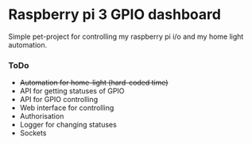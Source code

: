 # Raspberry pi 3 GPIO dashboard

Simple pet-project for controlling my raspberry pi i/o and my home light automation.

### ToDo
- ~~Automation for home-light (hard-coded time)~~
- API for getting statuses of GPIO
- API for GPIO controlling
- Web interface for controlling
- Authorisation
- Logger for changing statuses
- Sockets
